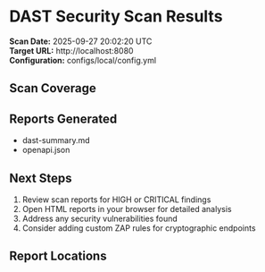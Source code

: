 ﻿# DAST Security Scan Results

**Scan Date:** 2025-09-27 20:02:20 UTC  
**Target URL:** http://localhost:8080  
**Configuration:** configs/local/config.yml  

## Scan Coverage

## Reports Generated

- dast-summary.md
- openapi.json

## Next Steps

1. Review scan reports for HIGH or CRITICAL findings
2. Open HTML reports in your browser for detailed analysis
3. Address any security vulnerabilities found
4. Consider adding custom ZAP rules for cryptographic endpoints

## Report Locations
